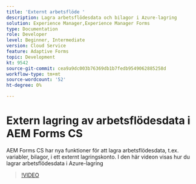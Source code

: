 ```yaml
---
title: 'Externt arbetsflöde '
description: Lagra arbetsflödesdata och bilagor i Azure-lagring
solution: Experience Manager,Experience Manager Forms
type: Documentation
role: Developer
level: Beginner, Intermediate
version: Cloud Service
feature: Adaptive Forms
topic: Development
kt: 9542
source-git-commit: cea9a9dc003b76369db1b7fedb9549062885258d
workflow-type: tm+mt
source-wordcount: '52'
ht-degree: 0%

---
```


# Extern lagring av arbetsflödesdata i AEM Forms CS

AEM Forms CS har nya funktioner för att lagra arbetsflödesdata, t.ex. variabler, bilagor, i ett externt lagringskonto. I den här videon visas hur du lagrar arbetsflödesdata i Azure-lagring

>[!VIDEO](https://video.tv.adobe.com/v/339610?quality=12&learn=on)
